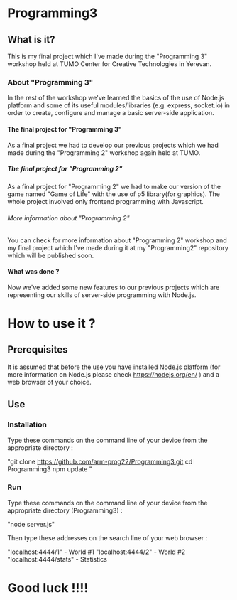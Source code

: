 # Programming3

## What is it?
This is my final project which I've made during the "Programming 3" workshop held at TUMO Center for Creative Technologies in Yerevan. 

### About "Programming 3"
In the rest of the workshop we've learned the basics of the use of Node.js platform and some of its useful modules/libraries 
(e.g. express, socket.io) in order to create, configure and manage a basic server-side application.

#### The final project for "Programming 3"  
As a final project we had to develop our previous projects which we had made during the "Programming 2" workshop again held at TUMO.

##### The final project for "Programming 2"
As a final project for "Programming 2" we had to make our version of the game named "Game of Life" with the use of p5 library(for graphics).
The whole project involved only frontend programming with Javascript.

###### More information about "Programming 2"
You can check for more information about "Programming 2" workshop and my final project which I've made during it at my "Programming2"
repository which will be published soon.

#### What was done ?
Now we've added some new features to our previous projects which are representing our skills of server-side programming with Node.js.

# How to use it ?

## Prerequisites
It is assumed that before the use you have installed Node.js platform (for more information on Node.js please check
https://nodejs.org/en/ ) and a web browser of your choice.

## Use 

### Installation

Type these commands on the command line of your device from the appropriate directory :

"git clone https://github.com/arm-prog22/Programming3.git
 cd Programming3 
 npm update "

### Run

Type these commands on the command line of your device from the appropriate directory (Programming3) :

"node server.js"

Then type these addresses on the search line of your web browser :

"localhost:4444/1" - World #1
"localhost:4444/2" - World #2
"localhost:4444/stats" - Statistics

# Good luck !!!!





